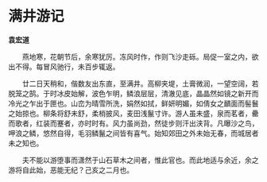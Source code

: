 # 满井游记

**袁宏道**

　　燕地寒，花朝节后，余寒犹厉。冻风时作，作则飞沙走砾。局促一室之内，欲出不得。每冒风驰行，未百步辄返。

　　廿二日天稍和，偕数友出东直，至满井。高柳夹堤，土膏微润，一望空阔，若脱笼之鹄。于时冰皮始解，波色乍明，鳞浪层层，清澈见底，晶晶然如镜之新开而冷光之乍出于匣也。山峦为晴雪所洗，娟然如拭，鲜妍明媚，如倩女之靧面而髻鬟之始掠也。柳条将舒未舒，柔梢披风，麦田浅鬣寸许。游人虽未盛，泉而茗者，罍而歌者，红装而蹇者，亦时时有。风力虽尚劲，然徒步则汗出浃背。凡曝沙之鸟，呷浪之鳞，悠然自得，毛羽鳞鬣之间皆有喜气。始知郊田之外未始无春，而城居者未之知也。

　　夫不能以游堕事而潇然于山石草木之间者，惟此官也。而此地适与余近，余之游将自此始，恶能无纪？己亥之二月也。
